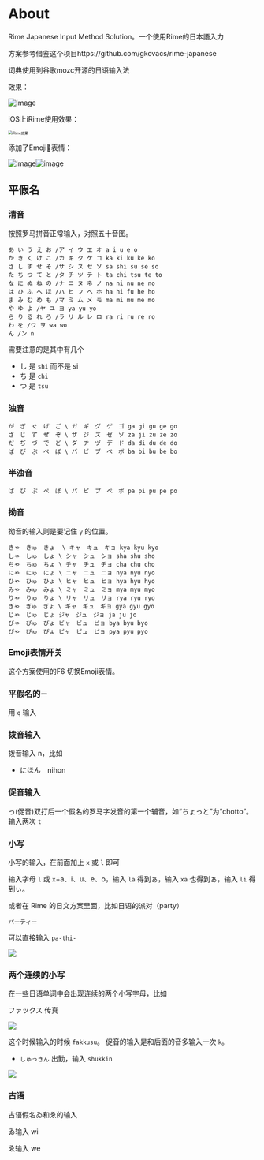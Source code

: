 # About
Rime Japanese Input Method Solution。一个使用Rime的日本語入力



方案参考借鉴这个项目https://github.com/gkovacs/rime-japanese



词典使用到谷歌mozc开源的日语输入法




效果：

![image](./assets/日本語入力.png)

iOS上iRime使用效果：

<img src="./assets/iRime效果.jpg" alt="iRime效果" style="zoom:50%;" />

添加了Emoji🥳表情：

![image](./assets/ふざけた顔.png)![image](./assets/笑顔.png)



## 平假名

### 清音

按照罗马拼音正常输入，对照五十音图。

```
あ い う え お /ア イ ウ エ オ a i u e o
か き く け こ /カ キ ク ケ コ ka ki ku ke ko
さ し す せ そ /サ シ ス セ ソ sa shi su se so
た ち つ て と /タ チ ツ テ ト ta chi tsu te to
な に ぬ ね の /ナ ニ ヌ ネ ノ na ni nu ne no
は ひ ふ へ ほ /ハ ヒ フ ヘ ホ ha hi fu he ho
ま み む め も /マ ミ ム メ モ ma mi mu me mo
や ゆ よ /ヤ ユ ヨ ya yu yo
ら り る れ ろ /ラ リ ル レ ロ ra ri ru re ro
わ を /ワ ヲ wa wo
ん /ン n
```

需要注意的是其中有几个

- し 是 `shi` 而不是 si
- ち 是 `chi`
- つ 是 `tsu`

### 浊音

```
が　ぎ　ぐ　げ　ご \ ガ　ギ　グ　ゲ　ゴ ga gi gu ge go
ざ　じ　ず　ぜ　ぞ \ ザ　ジ　ズ　ゼ　ゾ za ji zu ze zo
だ　ぢ　づ　で　ど \ ダ　ヂ　ヅ　デ　ド da di du de do
ば　び　ぶ　べ　ぼ \ バ　ビ　ブ　べ　ボ ba bi bu be bo
```

### 半浊音

```
ぱ　ぴ　ぷ　ぺ　ぽ \ パ　ピ　プ　ぺ　ポ pa pi pu pe po
```

### 拗音

拗音的输入则是要记住 `y` 的位置。

```
きゃ　きゅ　きょ  \ キャ　キュ　キョ kya kyu kyo
しゃ　しゅ　しょ \ シャ　シュ　ショ sha shu sho
ちゃ　ちゅ　ちょ \ チャ　チュ　チョ cha chu cho
にゃ　にゅ　にょ \ ニャ　ニュ　ニョ nya nyu nyo
ひゃ　ひゅ　ひょ \ ヒャ　ヒュ　ヒョ hya hyu hyo
みゃ　みゅ　みょ \ ミャ　ミュ　ミョ mya myu myo
りゃ　りゅ　りょ \ リャ　リュ　リョ rya ryu ryo
ぎゃ　ぎゅ　ぎょ \ ギャ　ギュ　ギョ gya gyu gyo
じゃ　じゅ　じょ ジャ　ジュ　ジョ ja ju jo
びゃ　びゅ　びょ ビャ　ビュ　ビョ bya byu byo
ぴゃ　ぴゅ　ぴょ ピャ　ピュ　ピョ pya pyu pyo
```

### Emoji表情开关

这个方案使用的F6 切换Emoji表情。

### 平假名的`ー`

用 `q` 输入

### 拨音输入

拨音输入 n，比如

- にほん　nihon

### 促音输入

っ(促音)双打后一个假名的罗马字发音的第一个辅音，如“ちょっと”为“chotto”。输入两次 `t`

### 小写

小写的输入，在前面加上 `x` 或 `l` 即可

输入字母 `l` 或 `x`+a、i、u、e、o，输入 `la` 得到ぁ，输入 `xa` 也得到ぁ，输入 `li` 得到ぃ。

或者在 Rime 的日文方案里面，比如日语的派对（party）

```
パーティー
```

可以直接输入 `pa-thi-`

![](./assets/パーティー.jpg)

### 两个连续的小写

在一些日语单词中会出现连续的两个小写字母，比如

ファックス  传真

![](./assets/ファックス.jpg)

这个时候输入的时候 `fakkusu`。 促音的输入是和后面的音多输入一次 `k`。

- `しゅっきん` 出勤，输入 `shukkin`

![](./assets/出勤.jpg)

### 古语

古语假名ゐ和ゑ的输入

ゐ输入 wi 

ゑ输入 we

